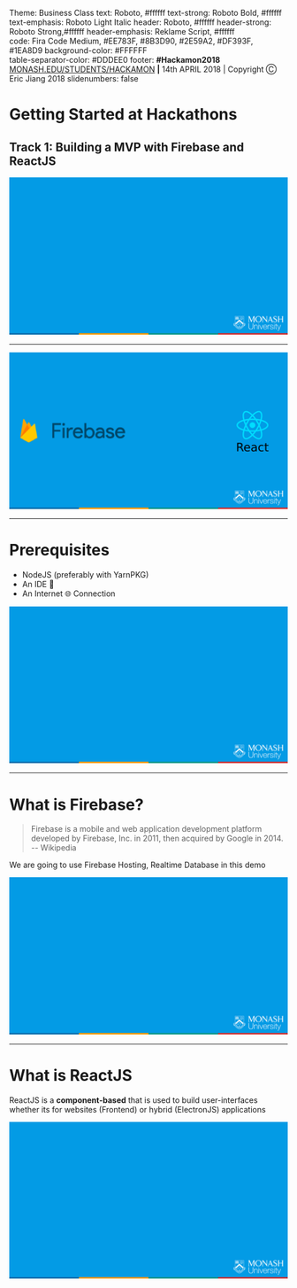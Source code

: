 Theme: Business Class
text: Roboto, #ffffff
text-strong: Roboto Bold, #ffffff
text-emphasis: Roboto Light Italic
header: Roboto, #ffffff
header-strong: Roboto Strong,#ffffff
header-emphasis: Reklame Script, #ffffff  
code: Fira Code Medium, #EE783F, #8B3D90, #2E59A2, #DF393F, #1EA8D9
background-color: #FFFFFF  
table-separator-color: #DDDEE0
footer: **#Hackamon2018** [MONASH.EDU/STUDENTS/HACKAMON](https://monash.edu/students/hackamon) **|** 14th APRIL 2018 | Copyright Ⓒ Eric Jiang 2018
slidenumbers: false

# Getting Started at Hackathons

## Track 1: Building a MVP with Firebase and ReactJS

![original](assets/firebase-bg.png)

---

![original](assets/firebase-react.png)

---

# Prerequisites

* NodeJS (preferably with YarnPKG)
* An IDE 📝
* An Internet 🌐 Connection

![original](assets/firebase-bg.png)

---

# What is Firebase?

> Firebase is a mobile and web application development platform developed by Firebase, Inc. in 2011, then acquired by Google in 2014.
> -- Wikipedia

We are going to use Firebase Hosting, Realtime Database in this demo

![original](assets/firebase-bg.png)

---

# What is ReactJS

ReactJS is a **component-based** that is used to build user-interfaces whether its for websites (Frontend) or hybrid (ElectronJS) applications

![original](assets/firebase-bg.png)
